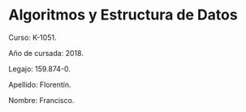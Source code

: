 # Algoritmos y Estructura de Datos

Curso: K-1051.

Año de cursada: 2018.

Legajo: 159.874-0.

Apellido: Florentín.

Nombre: Francisco.
